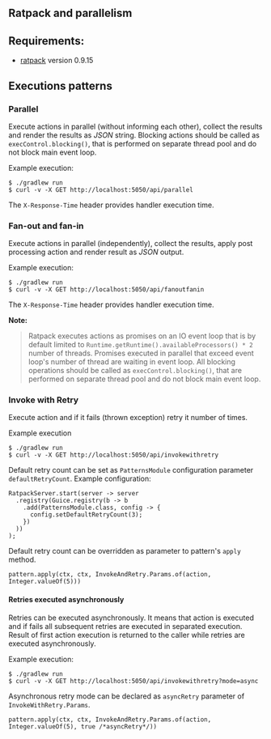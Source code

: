 Ratpack and parallelism
-----------------------------

## Requirements:

* [ratpack](http://ratpack.io) version 0.9.15

## Executions patterns

### Parallel
Execute actions in parallel (without informing each other), collect the results and render the results as *JSON* string.
Blocking actions should be called as ```execControl.blocking()```, that is performed on separate thread pool and do not
block main event loop.

Example execution:

    $ ./gradlew run
    $ curl -v -X GET http://localhost:5050/api/parallel

The ```X-Response-Time``` header provides handler execution time.

### Fan-out and fan-in

Execute actions in parallel (independently), collect the results, apply post processing action and render result as *JSON* output.

Example execution:

    $ ./gradlew run
    $ curl -v -X GET http://localhost:5050/api/fanoutfanin

The ```X-Response-Time``` header provides handler execution time.

**Note:**

> Ratpack executes actions as promises on an IO event loop that is by default limited to ```Runtime.getRuntime().availableProcessors() * 2```
number of threads. Promises executed in parallel that exceed event loop's number of thread are waiting in event loop.
All blocking operations should be called as ```execControl.blocking()```, that are performed on separate thread pool and do not block
main event loop.

### Invoke with Retry
Execute action and if it fails (thrown exception) retry it number of times.

Example execution

    $ ./gradlew run
    $ curl -v -X GET http://localhost:5050/api/invokewithretry

Default retry count can be set as ```PatternsModule``` configuration parameter ```defaultRetryCount```. Example configuration:

    RatpackServer.start(server -> server
      .registry(Guice.registry(b -> b
        .add(PatternsModule.class, config -> {
          config.setDefaultRetryCount(3);
        })
      ))
    );

Default retry count can be overridden as parameter to pattern's ```apply``` method.

    pattern.apply(ctx, ctx, InvokeAndRetry.Params.of(action, Integer.valueOf(5)))

#### Retries executed asynchronously
Retries can be executed asynchronously. It means that action is executed and if fails all subsequent retries are executed
in separated execution. Result of first action execution is returned to the caller while retries are executed asynchronously.

Example execution:

    $ ./gradlew run
    $ curl -v -X GET http://localhost:5050/api/invokewithretry?mode=async

Asynchronous retry mode can be declared as ```asyncRetry``` parameter of ```InvokeWithRetry.Params```.

    pattern.apply(ctx, ctx, InvokeAndRetry.Params.of(action, Integer.valueOf(5), true /*asyncRetry*/))
